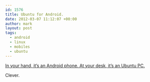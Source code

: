 ```yaml
---
id: 1576
title: Ubuntu for Android.
date: 2012-03-07 11:12:07 +00:00
author: mark
layout: post
tags:
  - android
  - linux
  - mobiles
  - ubuntu
---
```

[In your hand, it&#8217;s an Android phone. At your desk, it&#8217;s an Ubuntu PC.](http://www.ubuntu.com/devices/android)

Clever.
